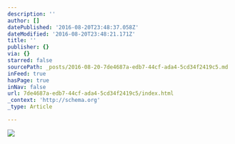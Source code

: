 ```yaml
---
description: ''
author: []
datePublished: '2016-08-20T23:48:37.058Z'
dateModified: '2016-08-20T23:48:21.171Z'
title: ''
publisher: {}
via: {}
starred: false
sourcePath: _posts/2016-08-20-7de4687a-edb7-44cf-ada4-5cd34f2419c5.md
inFeed: true
hasPage: true
inNav: false
url: 7de4687a-edb7-44cf-ada4-5cd34f2419c5/index.html
_context: 'http://schema.org'
_type: Article

---
```

![](https://the-grid-user-content.s3-us-west-2.amazonaws.com/4c033a12-03f7-48c5-a46d-3167cef3af14.jpg)